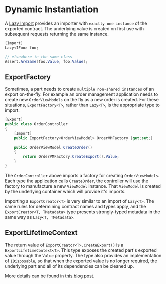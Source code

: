 # Dynamic Instantiation

A [Lazy Import](Lazy-Exports) provides an importer with `exactly one instance` of the exported contract. The underlying value is created on first use with subsequent requests returning the same instance.

```c#
[Import]
Lazy<IFoo> foo;

// elsewhere in the same class
Assert.AreSame(foo.Value, foo.Value);
```

## ExportFactory<T>

Sometimes, a part needs to create `multiple non-shared instances` of an export on-the-fly. For example an order management application needs to create new `OrderViewModels` on the fly as a new order is created. For these situations, `ExportFactory<T>`, rather than `Lazy<T>`, is the appropriate type to import:

```c#
[Export]
public class OrderController
{
    [Import]
    public ExportFactory<OrderViewModel> OrderVMFactory {get;set;}
    
    public OrderViewModel CreateOrder()
    {
        return OrderVMFactory.CreateExport().Value;
    }
}
```

The `OrderController` above imports a factory for creating `OrderViewModels`. Each type the application calls `CreateOrder`, the controller will use the factory to manufacture a new `ViewModel` instance. That `ViewModel` is created by the underlying container which will provide it's imports.

Importing a `ExportCreator<T>` is very similar to an import of `Lazy<T>`. The same rules for determining contract names and types apply, and the `ExportCreator<T, TMetadata>` type presents strongly-typed metadata in the same way as `Lazy<T, TMetadata>`.

## ExportLifetimeContext<T>

The return value of `ExportCreator<T>.CreateExport()` is a `ExportLifetimeContext<T>`. This type exposes the created part's exported value through the `Value` property. The type also provides an implementation of `IDisposable`, so that when the exported value is no longer required, the underlying part and all of its dependencies can be cleaned up.

More details can be found in [this blog post](http://blogs.msdn.com/nblumhardt/archive/2009/08/28/dynamic-part-instantiation-in-mef.aspx).